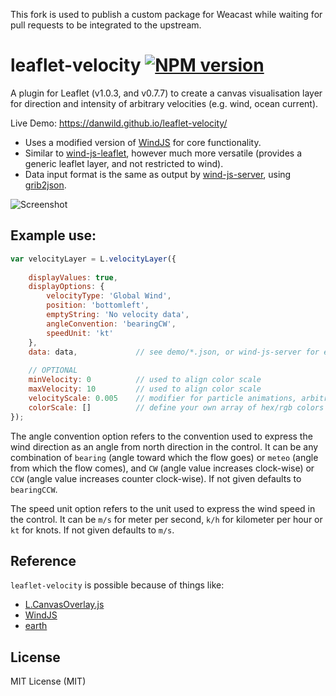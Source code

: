 This fork is used to publish a custom package for Weacast while waiting for pull requests to be integrated to the upstream.

# leaflet-velocity [![NPM version][npm-image]][npm-url]
A plugin for Leaflet (v1.0.3, and v0.7.7) to create a canvas visualisation layer for direction and intensity of arbitrary velocities (e.g. wind, ocean current).

Live Demo: https://danwild.github.io/leaflet-velocity/

- Uses a modified version of [WindJS](https://github.com/Esri/wind-js) for core functionality.
- Similar to [wind-js-leaflet](https://github.com/danwild/wind-js-leaflet), however much more versatile (provides a generic leaflet layer, and not restricted to wind).
- Data input format is the same as output by [wind-js-server](https://github.com/danwild/wind-js-server), using [grib2json](https://github.com/cambecc/grib2json).

![Screenshot](/screenshots/velocity.gif?raw=true)

## Example use:
```javascript
var velocityLayer = L.velocityLayer({
	
	displayValues: true,
	displayOptions: {
		velocityType: 'Global Wind',
		position: 'bottomleft',
		emptyString: 'No velocity data',
		angleConvention: 'bearingCW',
		speedUnit: 'kt'
	},
	data: data,             // see demo/*.json, or wind-js-server for example data service
	
	// OPTIONAL
	minVelocity: 0          // used to align color scale
	maxVelocity: 10         // used to align color scale
	velocityScale: 0.005    // modifier for particle animations, arbitrarily defaults to 0.005
	colorScale: []          // define your own array of hex/rgb colors
});
```
The angle convention option refers to the convention used to express the wind direction as an angle from north direction in the control.
It can be any combination of `bearing` (angle toward which the flow goes) or `meteo` (angle from which the flow comes),
and `CW` (angle value increases clock-wise) or `CCW` (angle value increases counter clock-wise). If not given defaults to `bearingCCW`.

The speed unit option refers to the unit used to express the wind speed in the control.
It can be `m/s` for meter per second, `k/h` for kilometer per hour or `kt` for knots. If not given defaults to `m/s`.

## Reference
`leaflet-velocity` is possible because of things like:
- [L.CanvasOverlay.js](https://gist.github.com/Sumbera/11114288)
- [WindJS](https://github.com/Esri/wind-js)
- [earth](https://github.com/cambecc/earth)

## License
MIT License (MIT)

[npm-image]: https://badge.fury.io/js/leaflet-velocity.svg
[npm-url]: https://www.npmjs.com/package/leaflet-velocity